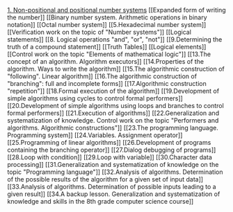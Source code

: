 [1. Non-positional and positional number systems](../lessons/number_systems.md)
[[Expanded form of writing the number]]
[[Binary number system. Arithmetic operations in binary notation]]
[[Octal number system]]
[[5.Hexadecimal number system]]
[[Verification work on the topic of "Number systems"]]
[[Logical statements]]
[[8. Logical operations "and", "or", "not"]]
[[9.Determining the truth of a compound statement]]
[[Truth Tables]]
[[Logical elements]]
[[Control work on the topic "Elements of mathematical logic"]]
[[13.The concept of an algorithm. Algorithm executors]]
[[14.Properties of the algorithm. Ways to write the algorithm]]
[[15.The algorithmic construction of "following". Linear algorithm]]
[[16.The algorithmic construction of "branching": full and incomplete forms]]
[[17.Algorithmic construction "repetition"]]
[[18.Formal execution of the algorithm]]
[[19.Development of simple algorithms using cycles to control formal performers]]
[[20.Development of simple algorithms using loops and branches to control formal performers]]
[[21.Execution of algorithms]]
[[22.Generalization and systematization of knowledge. Control work on the topic "Performers and algorithms. Algorithmic constructions"]]
[[23.The programming language. Programming system]]
[[24.Variables. Assignment operator]]
[[25.Programming of linear algorithms]]
[[26.Development of programs containing the branching operator]]
[[27.Dialog debugging of programs]]
[[28.Loop with condition]]
[[29.Loop with variable]]
[[30.Character data processing]]
[[31.Generalization and systematization of knowledge on the topic "Programming language"]]
[[32.Analysis of algorithms. Determination of the possible results of the algorithm for a given set of input data]]
[[33.Analysis of algorithms. Determination of possible inputs leading to a given result]]
[[34.A backup lesson. Generalization and systematization of knowledge and skills in the 8th grade computer science course]]